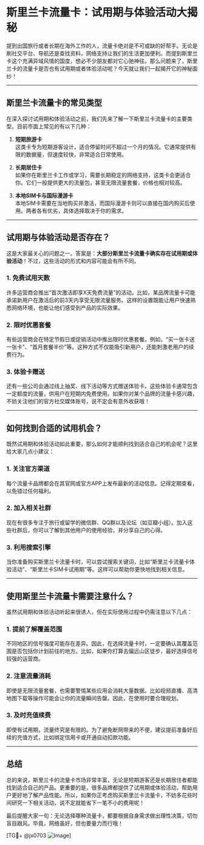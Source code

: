 # 斯里兰卡流量卡：试用期与体验活动大揭秘

提到出国旅行或者长期在海外工作的人，流量卡绝对是不可或缺的好帮手。无论是刷社交平台、导航还是查找资料，网络支持让我们的生活更加便利。而提到斯里兰卡这个充满异域风情的国度，想必不少朋友都对它心驰神往。那么问题来了，斯里兰卡的流量卡是否也有试用期或者体验活动呢？今天就让我们一起揭开它的神秘面纱！

---

## 斯里兰卡流量卡的常见类型

在深入探讨试用期和体验活动之前，我们先来了解一下斯里兰卡流量卡的主要类型。目前市面上常见的有以下几种：

1. **短期旅游卡**  
   这类卡专为短期游客设计，适合停留时间不超过一个月的情况。它通常提供有限的数据量，但速度较快，非常适合日常使用。

2. **长期居住卡**  
   如果你在斯里兰卡工作或学习，需要长期稳定的网络支持，这类卡会更适合你。它们一般提供更大的流量包，甚至无限流量套餐，价格也相对较高。

3. **本地SIM卡与国际漫游卡**  
   本地SIM卡需要在当地购买并激活，而国际漫游卡则可以直接在国内购买后使用。两者各有优劣，具体选择取决于你的需求。

---

## 试用期与体验活动是否存在？

这是大家最关心的问题之一。答案是：**大部分斯里兰卡流量卡确实存在试用期或体验活动**！不过，这些活动的形式和内容可能会有所不同。

### 1. **免费试用天数**
许多运营商会推出“首次激活即享X天免费流量”的活动。比如，某品牌流量卡可能承诺新用户在激活后的前3天内享受无限流量服务。这样的设置既能让用户快速熟悉网络环境，也能让他们感受到产品的实际效果。

### 2. **限时优惠套餐**
有些运营商会在特定节假日或促销活动中推出限时优惠套餐。例如，“买一张卡送一张卡”、“首月套餐半价”等。这种方式不仅能吸引新用户，还能刺激老用户的续费行为。

### 3. **体验卡赠送**
还有一些公司会通过线上抽奖、线下活动等方式赠送体验卡。这些体验卡通常包含一定额度的流量，供用户在短期内免费使用。如果你对某个品牌的流量卡感兴趣，不妨关注他们的官方社交媒体账号，说不定会有意外收获哦！

---

## 如何找到合适的试用机会？

既然试用期和体验活动如此重要，那么如何才能顺利找到适合自己的机会呢？这里给大家几点小建议：

### 1. 关注官方渠道
每个流量卡品牌都会在其官网或官方APP上发布最新的活动信息。记得定期查看，以免错过任何福利。

### 2. 加入相关社群
现在有很多专注于旅行或留学的微信群、QQ群以及论坛（如豆瓣小组）。加入这些社群后，你可以了解到其他用户的使用经验，并分享自己的心得。

### 3. 利用搜索引擎
当你准备购买斯里兰卡流量卡时，可以尝试搜索关键词，比如“斯里兰卡流量卡体验活动”、“斯里兰卡SIM卡试用期”等。这样可以帮助你更快地找到相关信息。

---

## 使用斯里兰卡流量卡需要注意什么？

虽然试用期和体验活动听起来很诱人，但在实际使用过程中仍需注意以下几点：

### 1. 提前了解覆盖范围
不同地区的信号强度可能存在差异。因此，在选择流量卡时，一定要确认其覆盖范围是否包括你计划前往的地方。比如，如果你打算去偏远山区徒步，最好选择信号较强的运营商。

### 2. 注意流量消耗
即使是无限流量套餐，也需要警惕某些应用会消耗大量数据。比如视频直播、高清地图下载等操作可能会让你的流量瞬间告罄。因此，在使用时要合理规划。

### 3. 及时充值续费
即使有试用期，流量终究是有限的。为了避免断网带来的不便，建议提前准备好后续的充值方式，比如绑定信用卡或开通自动扣款功能。

---

## 总结

总的来说，斯里兰卡的流量卡市场非常丰富，无论是短期游客还是长期居住者都能找到适合自己的产品。更重要的是，很多品牌都提供了试用期或体验活动，帮助用户更好地了解产品性能。所以，如果你正考虑购买斯里兰卡流量卡，不妨多花些时间研究一下相关活动，说不定就能省下一笔不小的费用呢！

最后提醒大家一句：无论选择哪种流量卡，都要根据自身需求做出理性决策，切勿盲目跟风。毕竟，网络虽好，但也要量力而行哦！

[TG💪+ @jx0703 ![Image](https://github.com/user-attachments/assets/dbca1d08-cadb-493c-b0ec-ad6f7a83f270)]